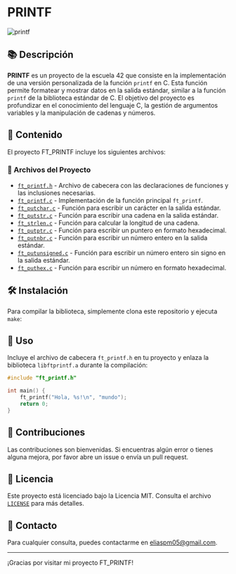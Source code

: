 # PRINTF

![printf](https://img.shields.io/badge/printf-42Malaga-blue)

## 📚 Descripción

**PRINTF** es un proyecto de la escuela 42 que consiste en la implementación de una versión personalizada de la función `printf` en C. Esta función permite formatear y mostrar datos en la salida estándar, similar a la función `printf` de la biblioteca estándar de C. El objetivo del proyecto es profundizar en el conocimiento del lenguaje C, la gestión de argumentos variables y la manipulación de cadenas y números.

## 📂 Contenido

El proyecto FT_PRINTF incluye los siguientes archivos:

### 📄 Archivos del Proyecto


- [`ft_printf.h`](ft_printf.h) - Archivo de cabecera con las declaraciones de funciones y las inclusiones necesarias.
- [`ft_printf.c`](printf_clean/ft_printf.c) - Implementación de la función principal `ft_printf`.
- [`ft_putchar.c`](printf_clean/ft_putchar.c) - Función para escribir un carácter en la salida estándar.
- [`ft_putstr.c`](printf_clean/ft_putstr.c) - Función para escribir una cadena en la salida estándar.
- [`ft_strlen.c`](printf_clean/ft_strlen.c) - Función para calcular la longitud de una cadena.
- [`ft_putptr.c`](printf_clean/ft_putptr.c) - Función para escribir un puntero en formato hexadecimal.
- [`ft_putnbr.c`](printf_clean/ft_putnbr.c) - Función para escribir un número entero en la salida estándar.
- [`ft_putunsigned.c`](printf_clean/ft_putunsigned.c) - Función para escribir un número entero sin signo en la salida estándar.
- [`ft_puthex.c`](printf_clean/ft_puthex.c) - Función para escribir un número en formato hexadecimal.

## 🛠️ Instalación

Para compilar la biblioteca, simplemente clona este repositorio y ejecuta `make`:

## 🚀 Uso

Incluye el archivo de cabecera `ft_printf.h` en tu proyecto y enlaza la biblioteca `libftprintf.a` durante la compilación:

```c
#include "ft_printf.h"

int main() {
    ft_printf("Hola, %s!\n", "mundo");
    return 0;
}
```

## 🤝 Contribuciones

Las contribuciones son bienvenidas. Si encuentras algún error o tienes alguna mejora, por favor abre un issue o envía un pull request.

## 📄 Licencia

Este proyecto está licenciado bajo la Licencia MIT. Consulta el archivo [`LICENSE`](LICENSE) para más detalles.

## 📧 Contacto

Para cualquier consulta, puedes contactarme en [eliaspm05@gmail.com](mailto:eliaspm05@gmail.com).

---

¡Gracias por visitar mi proyecto FT_PRINTF!
